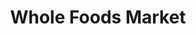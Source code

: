 ---
title: "Whole Foods Market"
url: /tampa/whole-foods-market-northdale-boulevard/
shop: Supermarkt
---